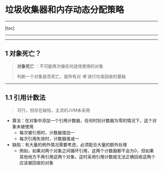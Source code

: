 # 垃圾收集器和内存动态分配策略 #

---

 [toc]

---

---

## 1 对象死亡？ ##

> **对象死亡** ：不可能再次被任何途径使用的对象
>
> 判断一个对象是否死亡，是所有对 *堆* 进行垃圾回收的基础

---

## 1.1 引用计数法 ##

> 可行，但存在缺陷，主流的JVM未采用

- 算法：在对象中添加一个引用计数器，任何时刻计数器为零的情况下，这个对象未被使用
    - 每次被引用时，计数器值加一
    - 每次引用失效时，计数器值减一
- 缺陷：有大量的例外情况需要考虑，必须配合大量的额外处理
    - 例如，如果对两个对象之间循环引用，这两个计数器都不会为0，但如果其他地方不再引用这两个对象，这时采用引用计数就无法正确回收这两个应该被回收的对象